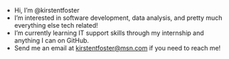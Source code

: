 - Hi, I’m @kirstentfoster
- I’m interested in software development, data analysis, and pretty much everything else tech related!
- I’m currently learning IT support skills through my internship and anything I can on GitHub.
- Send me an email at kirstentfoster@msn.com if you need to reach me! 

<!---
kirstentfoster/kirstentfoster is a ✨ special ✨ repository because its `README.md` (this file) appears on your GitHub profile.
You can click the Preview link to take a look at your changes.
--->
